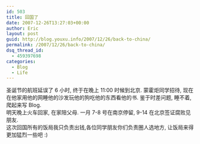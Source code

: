 ```yaml
---
id: 503
title: 回国了
date: 2007-12-26T13:27:03+00:00
author: Eric
layout: post
guid: http://blog.youxu.info/2007/12/26/back-to-china/
permalink: /2007/12/26/back-to-china/
dsq_thread_id:
  - 459397698
categories:
  - Blog
  - Life
---
```

圣诞节的航班延误了 6 小时, 终于在晚上 11:00 时候到北京. 蒙霍炬同学招待, 现在在他家用他的网睡他的沙发玩他的狗吃他的东西看他的书. 鉴于时差问题, 睡不着, 爬起来写 Blog.<br class="webkit-block-placeholder" />明天晚上火车回家, 在家陪父母. 一月 7-8 号在南京停留, 9-14 在北京签证腐败见朋友. <br class="webkit-block-placeholder" />这次回国所有的饭局我只负责出钱,各位同学朋友你们负责圈人选地方, 让饭局来得更加猛烈一些吧 :)